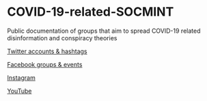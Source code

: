 # COVID-19-related-SOCMINT

Public documentation of groups that aim to spread COVID-19 related disinformation and conspiracy theories

[Twitter accounts & hashtags](https://github.com/BushidoUK/COVID-19-related-SOCMINT/blob/master/Twitter.csv)

[Facebook groups & events](https://github.com/BushidoUK/COVID-19-related-SOCMINT/blob/master/Facebook.csv)

[Instagram](https://github.com/BushidoUK/COVID-19-related-SOCMINT/blob/master/Instagram.csv)

[YouTube](https://github.com/BushidoUK/COVID-19-related-SOCMINT/blob/master/YouTube.csv)

